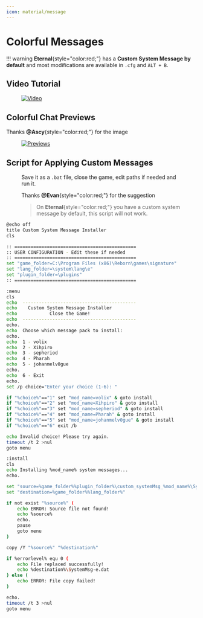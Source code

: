 ```yaml
---
icon: material/message
---
```



# Colorful Messages

!!! warning
    **Eternal**{style="color:red;"} has a **Custom System Message by default** and most modifications are available in `.cfg` and `ALT + B`.

## Video Tutorial

<figure markdown>

[![Video](https://i.postimg.cc/hGqy179r/undefined-Imgur-1.gif)](https://postimg.cc/v43tQT2g)

</figure>

## Colorful Chat Previews

Thanks **@Ascy**{style="color:red;"} for the image

<figure markdown>

[![Previews](https://i.postimg.cc/g234jkf6/Y1-Vr-PZK-Imgur.png)](https://postimg.cc/RWVwb9CM)

</figure>

## Script for Applying Custom Messages

<figure markdown>

Save it as a `.bat` file, close the game, edit paths if needed and run it.

Thanks **@Evan**{style="color:red;"} for the suggestion

> On **Eternal**{style="color:red;"} you have a custom system message by default, this script will not work.

</figure>
    
```bash
@echo off
title Custom System Message Installer
cls

:: =============================================
:: USER CONFIGURATION - Edit these if needed
:: =============================================
set "game_folder=C:\Program Files (x86)\Reborn\games\signature"
set "lang_folder=\system\lang\e"
set "plugin_folder=\plugins"
:: =============================================

:menu
cls
echo  ------------------------------------------
echo    Custom System Message Installer
echo            Close the Game!
echo  ------------------------------------------
echo.
echo  Choose which message pack to install:
echo.
echo  1 - volix
echo  2 - Xihpiro
echo  3 - sepheriod
echo  4 - Pharah
echo  5 - johanmelv0gue
echo.
echo  6 - Exit
echo.
set /p choice="Enter your choice (1-6): "

if "%choice%"=="1" set "mod_name=volix" & goto install
if "%choice%"=="2" set "mod_name=Xihpiro" & goto install
if "%choice%"=="3" set "mod_name=sepheriod" & goto install
if "%choice%"=="4" set "mod_name=Pharah" & goto install
if "%choice%"=="5" set "mod_name=johanmelv0gue" & goto install
if "%choice%"=="6" exit /b

echo Invalid choice! Please try again.
timeout /t 2 >nul
goto menu

:install
cls
echo Installing %mod_name% system messages...
echo.

set "source=%game_folder%%plugin_folder%\custom_systemMsg_%mod_name%\SystemMsg-e.dat"
set "destination=%game_folder%%lang_folder%"

if not exist "%source%" (
    echo ERROR: Source file not found!
    echo %source%
    echo.
    pause
    goto menu
)

copy /Y "%source%" "%destination%"

if %errorlevel% equ 0 (
    echo File replaced successfully!
    echo %destination%\SystemMsg-e.dat
) else (
    echo ERROR: File copy failed!
)

echo.
timeout /t 3 >nul
goto menu
```
